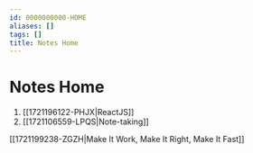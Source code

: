 ```yaml
---
id: 0000000000-HOME
aliases: []
tags: []
title: Notes Home
---
```


# Notes Home

<div id="search"></div>

1. [[1721196122-PHJX|ReactJS]]
1. [[1721106559-LPQS|Note-taking]]

[[1721199238-ZGZH|Make It Work, Make It Right, Make It Fast]]
